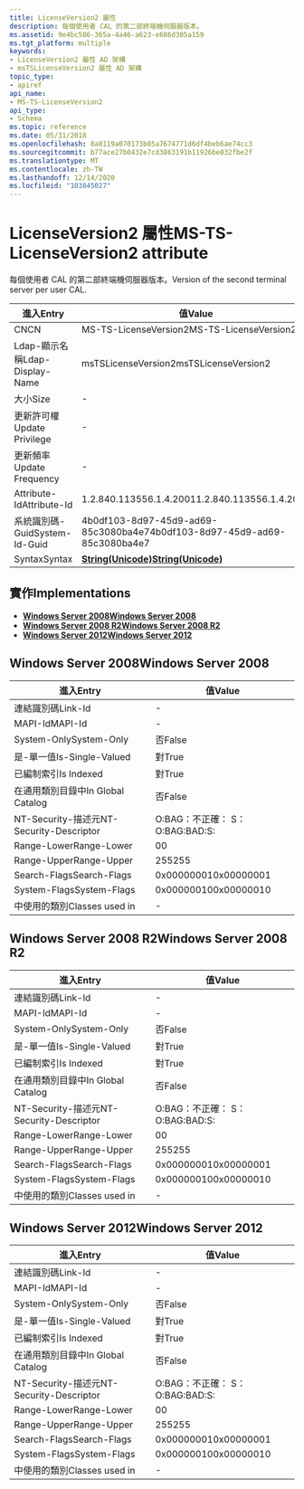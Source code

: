 ```yaml
---
title: LicenseVersion2 屬性
description: 每個使用者 CAL 的第二部終端機伺服器版本。
ms.assetid: 9e4bc586-365a-4a46-a623-e686d305a159
ms.tgt_platform: multiple
keywords:
- LicenseVersion2 屬性 AD 架構
- msTSLicenseVersion2 屬性 AD 架構
topic_type:
- apiref
api_name:
- MS-TS-LicenseVersion2
api_type:
- Schema
ms.topic: reference
ms.date: 05/31/2018
ms.openlocfilehash: 8a8119a070173b85a7674771d6df4beb6ae74cc3
ms.sourcegitcommit: b77ace27b0432e7cd3863191b11926be032fbe2f
ms.translationtype: MT
ms.contentlocale: zh-TW
ms.lasthandoff: 12/14/2020
ms.locfileid: "103845027"
---
```

# <a name="ms-ts-licenseversion2-attribute"></a><span data-ttu-id="9cf0a-105">LicenseVersion2 屬性</span><span class="sxs-lookup"><span data-stu-id="9cf0a-105">MS-TS-LicenseVersion2 attribute</span></span>

<span data-ttu-id="9cf0a-106">每個使用者 CAL 的第二部終端機伺服器版本。</span><span class="sxs-lookup"><span data-stu-id="9cf0a-106">Version of the second terminal server per user CAL.</span></span>



| <span data-ttu-id="9cf0a-107">進入</span><span class="sxs-lookup"><span data-stu-id="9cf0a-107">Entry</span></span> | <span data-ttu-id="9cf0a-108">值</span><span class="sxs-lookup"><span data-stu-id="9cf0a-108">Value</span></span> |
|-------------------|---------------------------------------------|
| <span data-ttu-id="9cf0a-109">CN</span><span class="sxs-lookup"><span data-stu-id="9cf0a-109">CN</span></span>                | <span data-ttu-id="9cf0a-110">MS-TS-LicenseVersion2</span><span class="sxs-lookup"><span data-stu-id="9cf0a-110">MS-TS-LicenseVersion2</span></span>                       |
| <span data-ttu-id="9cf0a-111">Ldap-顯示名稱</span><span class="sxs-lookup"><span data-stu-id="9cf0a-111">Ldap-Display-Name</span></span> | <span data-ttu-id="9cf0a-112">msTSLicenseVersion2</span><span class="sxs-lookup"><span data-stu-id="9cf0a-112">msTSLicenseVersion2</span></span>                         |
| <span data-ttu-id="9cf0a-113">大小</span><span class="sxs-lookup"><span data-stu-id="9cf0a-113">Size</span></span>              | \-                                          |
| <span data-ttu-id="9cf0a-114">更新許可權</span><span class="sxs-lookup"><span data-stu-id="9cf0a-114">Update Privilege</span></span>  | \-                                          |
| <span data-ttu-id="9cf0a-115">更新頻率</span><span class="sxs-lookup"><span data-stu-id="9cf0a-115">Update Frequency</span></span>  | \-                                          |
| <span data-ttu-id="9cf0a-116">Attribute-Id</span><span class="sxs-lookup"><span data-stu-id="9cf0a-116">Attribute-Id</span></span>      | <span data-ttu-id="9cf0a-117">1.2.840.113556.1.4.2001</span><span class="sxs-lookup"><span data-stu-id="9cf0a-117">1.2.840.113556.1.4.2001</span></span>                     |
| <span data-ttu-id="9cf0a-118">系統識別碼-Guid</span><span class="sxs-lookup"><span data-stu-id="9cf0a-118">System-Id-Guid</span></span>    | <span data-ttu-id="9cf0a-119">4b0df103-8d97-45d9-ad69-85c3080ba4e7</span><span class="sxs-lookup"><span data-stu-id="9cf0a-119">4b0df103-8d97-45d9-ad69-85c3080ba4e7</span></span>        |
| <span data-ttu-id="9cf0a-120">Syntax</span><span class="sxs-lookup"><span data-stu-id="9cf0a-120">Syntax</span></span>            | [<span data-ttu-id="9cf0a-121">**String(Unicode)**</span><span class="sxs-lookup"><span data-stu-id="9cf0a-121">**String(Unicode)**</span></span>](s-string-unicode.md) |



## <a name="implementations"></a><span data-ttu-id="9cf0a-122">實作</span><span class="sxs-lookup"><span data-stu-id="9cf0a-122">Implementations</span></span>

-   [<span data-ttu-id="9cf0a-123">**Windows Server 2008**</span><span class="sxs-lookup"><span data-stu-id="9cf0a-123">**Windows Server 2008**</span></span>](#windows-server-2008)
-   [<span data-ttu-id="9cf0a-124">**Windows Server 2008 R2**</span><span class="sxs-lookup"><span data-stu-id="9cf0a-124">**Windows Server 2008 R2**</span></span>](#windows-server-2008-r2)
-   [<span data-ttu-id="9cf0a-125">**Windows Server 2012**</span><span class="sxs-lookup"><span data-stu-id="9cf0a-125">**Windows Server 2012**</span></span>](#windows-server-2012)

## <a name="windows-server-2008"></a><span data-ttu-id="9cf0a-126">Windows Server 2008</span><span class="sxs-lookup"><span data-stu-id="9cf0a-126">Windows Server 2008</span></span>



| <span data-ttu-id="9cf0a-127">進入</span><span class="sxs-lookup"><span data-stu-id="9cf0a-127">Entry</span></span> | <span data-ttu-id="9cf0a-128">值</span><span class="sxs-lookup"><span data-stu-id="9cf0a-128">Value</span></span> |
|------------------------|--------------|
| <span data-ttu-id="9cf0a-129">連結識別碼</span><span class="sxs-lookup"><span data-stu-id="9cf0a-129">Link-Id</span></span>                | \-           |
| <span data-ttu-id="9cf0a-130">MAPI-Id</span><span class="sxs-lookup"><span data-stu-id="9cf0a-130">MAPI-Id</span></span>                | \-           |
| <span data-ttu-id="9cf0a-131">System-Only</span><span class="sxs-lookup"><span data-stu-id="9cf0a-131">System-Only</span></span>            | <span data-ttu-id="9cf0a-132">否</span><span class="sxs-lookup"><span data-stu-id="9cf0a-132">False</span></span>        |
| <span data-ttu-id="9cf0a-133">是-單一值</span><span class="sxs-lookup"><span data-stu-id="9cf0a-133">Is-Single-Valued</span></span>       | <span data-ttu-id="9cf0a-134">對</span><span class="sxs-lookup"><span data-stu-id="9cf0a-134">True</span></span>         |
| <span data-ttu-id="9cf0a-135">已編制索引</span><span class="sxs-lookup"><span data-stu-id="9cf0a-135">Is Indexed</span></span>             | <span data-ttu-id="9cf0a-136">對</span><span class="sxs-lookup"><span data-stu-id="9cf0a-136">True</span></span>         |
| <span data-ttu-id="9cf0a-137">在通用類別目錄中</span><span class="sxs-lookup"><span data-stu-id="9cf0a-137">In Global Catalog</span></span>      | <span data-ttu-id="9cf0a-138">否</span><span class="sxs-lookup"><span data-stu-id="9cf0a-138">False</span></span>        |
| <span data-ttu-id="9cf0a-139">NT-Security-描述元</span><span class="sxs-lookup"><span data-stu-id="9cf0a-139">NT-Security-Descriptor</span></span> | <span data-ttu-id="9cf0a-140">O:BAG：不正確： S：</span><span class="sxs-lookup"><span data-stu-id="9cf0a-140">O:BAG:BAD:S:</span></span> |
| <span data-ttu-id="9cf0a-141">Range-Lower</span><span class="sxs-lookup"><span data-stu-id="9cf0a-141">Range-Lower</span></span>            | <span data-ttu-id="9cf0a-142">0</span><span class="sxs-lookup"><span data-stu-id="9cf0a-142">0</span></span>            |
| <span data-ttu-id="9cf0a-143">Range-Upper</span><span class="sxs-lookup"><span data-stu-id="9cf0a-143">Range-Upper</span></span>            | <span data-ttu-id="9cf0a-144">255</span><span class="sxs-lookup"><span data-stu-id="9cf0a-144">255</span></span>          |
| <span data-ttu-id="9cf0a-145">Search-Flags</span><span class="sxs-lookup"><span data-stu-id="9cf0a-145">Search-Flags</span></span>           | <span data-ttu-id="9cf0a-146">0x00000001</span><span class="sxs-lookup"><span data-stu-id="9cf0a-146">0x00000001</span></span>   |
| <span data-ttu-id="9cf0a-147">System-Flags</span><span class="sxs-lookup"><span data-stu-id="9cf0a-147">System-Flags</span></span>           | <span data-ttu-id="9cf0a-148">0x00000010</span><span class="sxs-lookup"><span data-stu-id="9cf0a-148">0x00000010</span></span>   |
| <span data-ttu-id="9cf0a-149">中使用的類別</span><span class="sxs-lookup"><span data-stu-id="9cf0a-149">Classes used in</span></span>        | \-           |



## <a name="windows-server-2008-r2"></a><span data-ttu-id="9cf0a-150">Windows Server 2008 R2</span><span class="sxs-lookup"><span data-stu-id="9cf0a-150">Windows Server 2008 R2</span></span>



| <span data-ttu-id="9cf0a-151">進入</span><span class="sxs-lookup"><span data-stu-id="9cf0a-151">Entry</span></span> | <span data-ttu-id="9cf0a-152">值</span><span class="sxs-lookup"><span data-stu-id="9cf0a-152">Value</span></span> |
|------------------------|--------------|
| <span data-ttu-id="9cf0a-153">連結識別碼</span><span class="sxs-lookup"><span data-stu-id="9cf0a-153">Link-Id</span></span>                | \-           |
| <span data-ttu-id="9cf0a-154">MAPI-Id</span><span class="sxs-lookup"><span data-stu-id="9cf0a-154">MAPI-Id</span></span>                | \-           |
| <span data-ttu-id="9cf0a-155">System-Only</span><span class="sxs-lookup"><span data-stu-id="9cf0a-155">System-Only</span></span>            | <span data-ttu-id="9cf0a-156">否</span><span class="sxs-lookup"><span data-stu-id="9cf0a-156">False</span></span>        |
| <span data-ttu-id="9cf0a-157">是-單一值</span><span class="sxs-lookup"><span data-stu-id="9cf0a-157">Is-Single-Valued</span></span>       | <span data-ttu-id="9cf0a-158">對</span><span class="sxs-lookup"><span data-stu-id="9cf0a-158">True</span></span>         |
| <span data-ttu-id="9cf0a-159">已編制索引</span><span class="sxs-lookup"><span data-stu-id="9cf0a-159">Is Indexed</span></span>             | <span data-ttu-id="9cf0a-160">對</span><span class="sxs-lookup"><span data-stu-id="9cf0a-160">True</span></span>         |
| <span data-ttu-id="9cf0a-161">在通用類別目錄中</span><span class="sxs-lookup"><span data-stu-id="9cf0a-161">In Global Catalog</span></span>      | <span data-ttu-id="9cf0a-162">否</span><span class="sxs-lookup"><span data-stu-id="9cf0a-162">False</span></span>        |
| <span data-ttu-id="9cf0a-163">NT-Security-描述元</span><span class="sxs-lookup"><span data-stu-id="9cf0a-163">NT-Security-Descriptor</span></span> | <span data-ttu-id="9cf0a-164">O:BAG：不正確： S：</span><span class="sxs-lookup"><span data-stu-id="9cf0a-164">O:BAG:BAD:S:</span></span> |
| <span data-ttu-id="9cf0a-165">Range-Lower</span><span class="sxs-lookup"><span data-stu-id="9cf0a-165">Range-Lower</span></span>            | <span data-ttu-id="9cf0a-166">0</span><span class="sxs-lookup"><span data-stu-id="9cf0a-166">0</span></span>            |
| <span data-ttu-id="9cf0a-167">Range-Upper</span><span class="sxs-lookup"><span data-stu-id="9cf0a-167">Range-Upper</span></span>            | <span data-ttu-id="9cf0a-168">255</span><span class="sxs-lookup"><span data-stu-id="9cf0a-168">255</span></span>          |
| <span data-ttu-id="9cf0a-169">Search-Flags</span><span class="sxs-lookup"><span data-stu-id="9cf0a-169">Search-Flags</span></span>           | <span data-ttu-id="9cf0a-170">0x00000001</span><span class="sxs-lookup"><span data-stu-id="9cf0a-170">0x00000001</span></span>   |
| <span data-ttu-id="9cf0a-171">System-Flags</span><span class="sxs-lookup"><span data-stu-id="9cf0a-171">System-Flags</span></span>           | <span data-ttu-id="9cf0a-172">0x00000010</span><span class="sxs-lookup"><span data-stu-id="9cf0a-172">0x00000010</span></span>   |
| <span data-ttu-id="9cf0a-173">中使用的類別</span><span class="sxs-lookup"><span data-stu-id="9cf0a-173">Classes used in</span></span>        | \-           |



## <a name="windows-server-2012"></a><span data-ttu-id="9cf0a-174">Windows Server 2012</span><span class="sxs-lookup"><span data-stu-id="9cf0a-174">Windows Server 2012</span></span>



| <span data-ttu-id="9cf0a-175">進入</span><span class="sxs-lookup"><span data-stu-id="9cf0a-175">Entry</span></span> | <span data-ttu-id="9cf0a-176">值</span><span class="sxs-lookup"><span data-stu-id="9cf0a-176">Value</span></span> |
|------------------------|--------------|
| <span data-ttu-id="9cf0a-177">連結識別碼</span><span class="sxs-lookup"><span data-stu-id="9cf0a-177">Link-Id</span></span>                | \-           |
| <span data-ttu-id="9cf0a-178">MAPI-Id</span><span class="sxs-lookup"><span data-stu-id="9cf0a-178">MAPI-Id</span></span>                | \-           |
| <span data-ttu-id="9cf0a-179">System-Only</span><span class="sxs-lookup"><span data-stu-id="9cf0a-179">System-Only</span></span>            | <span data-ttu-id="9cf0a-180">否</span><span class="sxs-lookup"><span data-stu-id="9cf0a-180">False</span></span>        |
| <span data-ttu-id="9cf0a-181">是-單一值</span><span class="sxs-lookup"><span data-stu-id="9cf0a-181">Is-Single-Valued</span></span>       | <span data-ttu-id="9cf0a-182">對</span><span class="sxs-lookup"><span data-stu-id="9cf0a-182">True</span></span>         |
| <span data-ttu-id="9cf0a-183">已編制索引</span><span class="sxs-lookup"><span data-stu-id="9cf0a-183">Is Indexed</span></span>             | <span data-ttu-id="9cf0a-184">對</span><span class="sxs-lookup"><span data-stu-id="9cf0a-184">True</span></span>         |
| <span data-ttu-id="9cf0a-185">在通用類別目錄中</span><span class="sxs-lookup"><span data-stu-id="9cf0a-185">In Global Catalog</span></span>      | <span data-ttu-id="9cf0a-186">否</span><span class="sxs-lookup"><span data-stu-id="9cf0a-186">False</span></span>        |
| <span data-ttu-id="9cf0a-187">NT-Security-描述元</span><span class="sxs-lookup"><span data-stu-id="9cf0a-187">NT-Security-Descriptor</span></span> | <span data-ttu-id="9cf0a-188">O:BAG：不正確： S：</span><span class="sxs-lookup"><span data-stu-id="9cf0a-188">O:BAG:BAD:S:</span></span> |
| <span data-ttu-id="9cf0a-189">Range-Lower</span><span class="sxs-lookup"><span data-stu-id="9cf0a-189">Range-Lower</span></span>            | <span data-ttu-id="9cf0a-190">0</span><span class="sxs-lookup"><span data-stu-id="9cf0a-190">0</span></span>            |
| <span data-ttu-id="9cf0a-191">Range-Upper</span><span class="sxs-lookup"><span data-stu-id="9cf0a-191">Range-Upper</span></span>            | <span data-ttu-id="9cf0a-192">255</span><span class="sxs-lookup"><span data-stu-id="9cf0a-192">255</span></span>          |
| <span data-ttu-id="9cf0a-193">Search-Flags</span><span class="sxs-lookup"><span data-stu-id="9cf0a-193">Search-Flags</span></span>           | <span data-ttu-id="9cf0a-194">0x00000001</span><span class="sxs-lookup"><span data-stu-id="9cf0a-194">0x00000001</span></span>   |
| <span data-ttu-id="9cf0a-195">System-Flags</span><span class="sxs-lookup"><span data-stu-id="9cf0a-195">System-Flags</span></span>           | <span data-ttu-id="9cf0a-196">0x00000010</span><span class="sxs-lookup"><span data-stu-id="9cf0a-196">0x00000010</span></span>   |
| <span data-ttu-id="9cf0a-197">中使用的類別</span><span class="sxs-lookup"><span data-stu-id="9cf0a-197">Classes used in</span></span>        | \-           |



 

 




